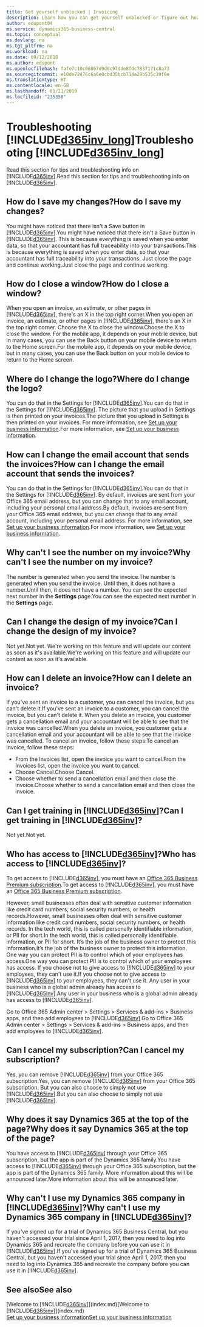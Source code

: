 ```yaml
---
title: Get yourself unblocked | Invoicing
description: Learn how you can get yourself unblocked or figure out how to do something.
author: edupont04
ms.service: dynamics365-business-central
ms.topic: conceptual
ms.devlang: na
ms.tgt_pltfrm: na
ms.workload: na
ms.date: 09/12/2018
ms.author: edupont
ms.openlocfilehash: fafe7c10c06867d9d0c97dde8fdc7837171c8a73
ms.sourcegitcommit: e10de72476c6a6e0cbd35bcb714a29b535c39f0e
ms.translationtype: HT
ms.contentlocale: en-GB
ms.lasthandoff: 01/21/2019
ms.locfileid: "235358"
---
```

# <a name="troubleshooting-included365invlongincludesd365invlongmd"></a><span data-ttu-id="5a5b9-103">Troubleshooting [!INCLUDE[d365inv_long](includes/d365inv_long.md)]</span><span class="sxs-lookup"><span data-stu-id="5a5b9-103">Troubleshooting [!INCLUDE[d365inv_long](includes/d365inv_long.md)]</span></span>
<span data-ttu-id="5a5b9-104">Read this section for tips and troubleshooting info on [!INCLUDE[d365inv](includes/d365inv.md)].</span><span class="sxs-lookup"><span data-stu-id="5a5b9-104">Read this section for tips and troubleshooting info on [!INCLUDE[d365inv](includes/d365inv.md)].</span></span>

## <a name="how-do-i-save-my-changes"></a><span data-ttu-id="5a5b9-105">How do I save my changes?</span><span class="sxs-lookup"><span data-stu-id="5a5b9-105">How do I save my changes?</span></span>
<span data-ttu-id="5a5b9-106">You might have noticed that there isn't a Save button in [!INCLUDE[d365inv](includes/d365inv.md)].</span><span class="sxs-lookup"><span data-stu-id="5a5b9-106">You might have noticed that there isn't a Save button in [!INCLUDE[d365inv](includes/d365inv.md)].</span></span> <span data-ttu-id="5a5b9-107">This is because everything is saved when you enter data, so that your accountant has full traceability into your transactions.</span><span class="sxs-lookup"><span data-stu-id="5a5b9-107">This is because everything is saved when you enter data, so that your accountant has full traceability into your transactions.</span></span> <span data-ttu-id="5a5b9-108">Just close the page and continue working.</span><span class="sxs-lookup"><span data-stu-id="5a5b9-108">Just close the page and continue working.</span></span>  

## <a name="how-do-i-close-a-window"></a><span data-ttu-id="5a5b9-109">How do I close a window?</span><span class="sxs-lookup"><span data-stu-id="5a5b9-109">How do I close a window?</span></span>
<span data-ttu-id="5a5b9-110">When you open an invoice, an estimate, or other pages in [!INCLUDE[d365inv](includes/d365inv.md)], there's an X in the top right corner.</span><span class="sxs-lookup"><span data-stu-id="5a5b9-110">When you open an invoice, an estimate, or other pages in [!INCLUDE[d365inv](includes/d365inv.md)], there's an X in the top right corner.</span></span> <span data-ttu-id="5a5b9-111">Choose the X to close the window.</span><span class="sxs-lookup"><span data-stu-id="5a5b9-111">Choose the X to close the window.</span></span> <span data-ttu-id="5a5b9-112">For the mobile app, it depends on your mobile device, but in many cases, you can use the Back button on your mobile device to return to the Home screen.</span><span class="sxs-lookup"><span data-stu-id="5a5b9-112">For the mobile app, it depends on your mobile device, but in many cases, you can use the Back button on your mobile device to return to the Home screen.</span></span>  

## <a name="where-do-i-change-the-logo"></a><span data-ttu-id="5a5b9-113">Where do I change the logo?</span><span class="sxs-lookup"><span data-stu-id="5a5b9-113">Where do I change the logo?</span></span>
<span data-ttu-id="5a5b9-114">You can do that in the Settings for [!INCLUDE[d365inv](includes/d365inv.md)].</span><span class="sxs-lookup"><span data-stu-id="5a5b9-114">You can do that in the Settings for [!INCLUDE[d365inv](includes/d365inv.md)].</span></span> <span data-ttu-id="5a5b9-115">The picture that you upload in Settings is then printed on your invoices.</span><span class="sxs-lookup"><span data-stu-id="5a5b9-115">The picture that you upload in Settings is then printed on your invoices.</span></span> <span data-ttu-id="5a5b9-116">For more information, see [Set up your business information](set-up-business-profile.md).</span><span class="sxs-lookup"><span data-stu-id="5a5b9-116">For more information, see [Set up your business information](set-up-business-profile.md).</span></span>  

## <a name="how-can-i-change-the-email-account-that-sends-the-invoices"></a><span data-ttu-id="5a5b9-117">How can I change the email account that sends the invoices?</span><span class="sxs-lookup"><span data-stu-id="5a5b9-117">How can I change the email account that sends the invoices?</span></span>
<span data-ttu-id="5a5b9-118">You can do that in the Settings for [!INCLUDE[d365inv](includes/d365inv.md)].</span><span class="sxs-lookup"><span data-stu-id="5a5b9-118">You can do that in the Settings for [!INCLUDE[d365inv](includes/d365inv.md)].</span></span> <span data-ttu-id="5a5b9-119">By default, invoices are sent from your Office 365 email address, but you can change that to any email account, including your personal email address.</span><span class="sxs-lookup"><span data-stu-id="5a5b9-119">By default, invoices are sent from your Office 365 email address, but you can change that to any email account, including your personal email address.</span></span> <span data-ttu-id="5a5b9-120">For more information, see [Set up your business information](set-up-business-profile.md).</span><span class="sxs-lookup"><span data-stu-id="5a5b9-120">For more information, see [Set up your business information](set-up-business-profile.md).</span></span>  

## <a name="why-cant-i-see-the-number-on-my-invoice"></a><span data-ttu-id="5a5b9-121">Why can't I see the number on my invoice?</span><span class="sxs-lookup"><span data-stu-id="5a5b9-121">Why can't I see the number on my invoice?</span></span>
<span data-ttu-id="5a5b9-122">The number is generated when you send the invoice.</span><span class="sxs-lookup"><span data-stu-id="5a5b9-122">The number is generated when you send the invoice.</span></span> <span data-ttu-id="5a5b9-123">Until then, it does not have a number.</span><span class="sxs-lookup"><span data-stu-id="5a5b9-123">Until then, it does not have a number.</span></span> <span data-ttu-id="5a5b9-124">You can see the expected next number in the **Settings** page.</span><span class="sxs-lookup"><span data-stu-id="5a5b9-124">You can see the expected next number in the **Settings** page.</span></span>  

## <a name="can-i-change-the-design-of-my-invoice"></a><span data-ttu-id="5a5b9-125">Can I change the design of my invoice?</span><span class="sxs-lookup"><span data-stu-id="5a5b9-125">Can I change the design of my invoice?</span></span>
<span data-ttu-id="5a5b9-126">Not yet.</span><span class="sxs-lookup"><span data-stu-id="5a5b9-126">Not yet.</span></span> <span data-ttu-id="5a5b9-127">We're working on this feature and will update our content as soon as it's available.</span><span class="sxs-lookup"><span data-stu-id="5a5b9-127">We're working on this feature and will update our content as soon as it's available.</span></span>  

## <a name="how-can-i-delete-an-invoice"></a><span data-ttu-id="5a5b9-128">How can I delete an invoice?</span><span class="sxs-lookup"><span data-stu-id="5a5b9-128">How can I delete an invoice?</span></span>
<span data-ttu-id="5a5b9-129">If you've sent an invoice to a customer, you can cancel the invoice, but you can't delete it.</span><span class="sxs-lookup"><span data-stu-id="5a5b9-129">If you've sent an invoice to a customer, you can cancel the invoice, but you can't delete it.</span></span> <span data-ttu-id="5a5b9-130">When you delete an invoice, you customer gets a cancellation email and your accountant will be able to see that the invoice was cancelled.</span><span class="sxs-lookup"><span data-stu-id="5a5b9-130">When you delete an invoice, you customer gets a cancellation email and your accountant will be able to see that the invoice was cancelled.</span></span> <span data-ttu-id="5a5b9-131">To cancel an invoice, follow these steps:</span><span class="sxs-lookup"><span data-stu-id="5a5b9-131">To cancel an invoice, follow these steps:</span></span>
- <span data-ttu-id="5a5b9-132">From the Invoices list, open the invoice you want to cancel.</span><span class="sxs-lookup"><span data-stu-id="5a5b9-132">From the Invoices list, open the invoice you want to cancel.</span></span>  
- <span data-ttu-id="5a5b9-133">Choose Cancel.</span><span class="sxs-lookup"><span data-stu-id="5a5b9-133">Choose Cancel.</span></span>  
- <span data-ttu-id="5a5b9-134">Choose whether to send a cancellation email and then close the invoice.</span><span class="sxs-lookup"><span data-stu-id="5a5b9-134">Choose whether to send a cancellation email and then close the invoice.</span></span>  

## <a name="can-i-get-training-in-included365invincludesd365invmd"></a><span data-ttu-id="5a5b9-135">Can I get training in [!INCLUDE[d365inv](includes/d365inv.md)]?</span><span class="sxs-lookup"><span data-stu-id="5a5b9-135">Can I get training in [!INCLUDE[d365inv](includes/d365inv.md)]?</span></span>
<span data-ttu-id="5a5b9-136">Not yet.</span><span class="sxs-lookup"><span data-stu-id="5a5b9-136">Not yet.</span></span>  

## <a name="who-has-access-to-included365invincludesd365invmd"></a><span data-ttu-id="5a5b9-137">Who has access to [!INCLUDE[d365inv](includes/d365inv.md)]?</span><span class="sxs-lookup"><span data-stu-id="5a5b9-137">Who has access to [!INCLUDE[d365inv](includes/d365inv.md)]?</span></span>
<span data-ttu-id="5a5b9-138">To get access to [!INCLUDE[d365inv](includes/d365inv.md)], you must have an [Office 365 Business Premium subscription](https://products.office.com/en-us/business/office-365-business-premium).</span><span class="sxs-lookup"><span data-stu-id="5a5b9-138">To get access to [!INCLUDE[d365inv](includes/d365inv.md)], you must have an [Office 365 Business Premium subscription](https://products.office.com/en-us/business/office-365-business-premium).</span></span>  

<span data-ttu-id="5a5b9-139">However, small businesses often deal with sensitive customer information like credit card numbers, social security numbers, or health records.</span><span class="sxs-lookup"><span data-stu-id="5a5b9-139">However, small businesses often deal with sensitive customer information like credit card numbers, social security numbers, or health records.</span></span> <span data-ttu-id="5a5b9-140">In the tech world, this is called personally identifiable information, or PII for short.</span><span class="sxs-lookup"><span data-stu-id="5a5b9-140">In the tech world, this is called personally identifiable information, or PII for short.</span></span> <span data-ttu-id="5a5b9-141">It’s the job of the business owner to protect this information.</span><span class="sxs-lookup"><span data-stu-id="5a5b9-141">It’s the job of the business owner to protect this information.</span></span> <span data-ttu-id="5a5b9-142">One way you can protect PII is to control which of your employees has access.</span><span class="sxs-lookup"><span data-stu-id="5a5b9-142">One way you can protect PII is to control which of your employees has access.</span></span> <span data-ttu-id="5a5b9-143">If you choose not to give access to [!INCLUDE[d365inv](includes/d365inv.md)] to your employees, they can't use it.</span><span class="sxs-lookup"><span data-stu-id="5a5b9-143">If you choose not to give access to [!INCLUDE[d365inv](includes/d365inv.md)] to your employees, they can't use it.</span></span> <span data-ttu-id="5a5b9-144">Any user in your business who is a global admin already has access to [!INCLUDE[d365inv](includes/d365inv.md)].</span><span class="sxs-lookup"><span data-stu-id="5a5b9-144">Any user in your business who is a global admin already has access to [!INCLUDE[d365inv](includes/d365inv.md)].</span></span>  

<span data-ttu-id="5a5b9-145">Go to Office 365 Admin center > Settings > Services & add-ins > Business apps, and then add employees to [!INCLUDE[d365inv](includes/d365inv.md)].</span><span class="sxs-lookup"><span data-stu-id="5a5b9-145">Go to Office 365 Admin center > Settings > Services & add-ins > Business apps, and then add employees to [!INCLUDE[d365inv](includes/d365inv.md)].</span></span>  

## <a name="can-i-cancel-my-subscription"></a><span data-ttu-id="5a5b9-146">Can I cancel my subscription?</span><span class="sxs-lookup"><span data-stu-id="5a5b9-146">Can I cancel my subscription?</span></span>
<span data-ttu-id="5a5b9-147">Yes, you can remove [!INCLUDE[d365inv](includes/d365inv.md)] from your Office 365 subscription.</span><span class="sxs-lookup"><span data-stu-id="5a5b9-147">Yes, you can remove [!INCLUDE[d365inv](includes/d365inv.md)] from your Office 365 subscription.</span></span> <span data-ttu-id="5a5b9-148">But you can also choose to simply not use [!INCLUDE[d365inv](includes/d365inv.md)].</span><span class="sxs-lookup"><span data-stu-id="5a5b9-148">But you can also choose to simply not use [!INCLUDE[d365inv](includes/d365inv.md)].</span></span>  

## <a name="why-does-it-say-dynamics-365-at-the-top-of-the-page"></a><span data-ttu-id="5a5b9-149">Why does it say Dynamics 365 at the top of the page?</span><span class="sxs-lookup"><span data-stu-id="5a5b9-149">Why does it say Dynamics 365 at the top of the page?</span></span>
<span data-ttu-id="5a5b9-150">You have access to [!INCLUDE[d365inv](includes/d365inv.md)] through your Office 365 subscription, but the app is part of the Dynamics 365 family.</span><span class="sxs-lookup"><span data-stu-id="5a5b9-150">You have access to [!INCLUDE[d365inv](includes/d365inv.md)] through your Office 365 subscription, but the app is part of the Dynamics 365 family.</span></span> <span data-ttu-id="5a5b9-151">More information about this will be announced later.</span><span class="sxs-lookup"><span data-stu-id="5a5b9-151">More information about this will be announced later.</span></span>  

## <a name="why-cant-i-use-my-dynamics-365-company-in-included365invincludesd365invmd"></a><span data-ttu-id="5a5b9-152">Why can't I use my Dynamics 365 company in [!INCLUDE[d365inv](includes/d365inv.md)]?</span><span class="sxs-lookup"><span data-stu-id="5a5b9-152">Why can't I use my Dynamics 365 company in [!INCLUDE[d365inv](includes/d365inv.md)]?</span></span>
<span data-ttu-id="5a5b9-153">If you've signed up for a trial of Dynamics 365 Business Central, but you haven't accessed your trial since April 1, 2017, then you need to log into Dynamics 365 and recreate the company before you can use it in [!INCLUDE[d365inv](includes/d365inv.md)].</span><span class="sxs-lookup"><span data-stu-id="5a5b9-153">If you've signed up for a trial of Dynamics 365 Business Central, but you haven't accessed your trial since April 1, 2017, then you need to log into Dynamics 365 and recreate the company before you can use it in [!INCLUDE[d365inv](includes/d365inv.md)].</span></span>  

## <a name="see-also"></a><span data-ttu-id="5a5b9-154">See also</span><span class="sxs-lookup"><span data-stu-id="5a5b9-154">See also</span></span>
<span data-ttu-id="5a5b9-155">[Welcome to [!INCLUDE[d365inv](includes/d365inv.md)]](index.md)</span><span class="sxs-lookup"><span data-stu-id="5a5b9-155">[Welcome to [!INCLUDE[d365inv](includes/d365inv.md)]](index.md)</span></span>  
[<span data-ttu-id="5a5b9-156">Set up your business information</span><span class="sxs-lookup"><span data-stu-id="5a5b9-156">Set up your business information</span></span>](set-up-business-profile.md)  

